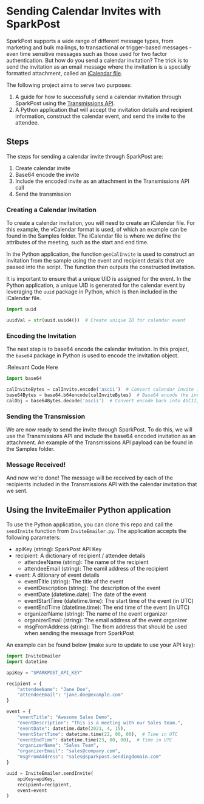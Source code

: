 # Sending Calendar Invites with SparkPost

SparkPost supports a wide range of different message types, from marketing and bulk mailings, to transactional or trigger-based messages - even time sensitive messages such as those used for two factor authentication.  But how do you send a calendar invitation?  The trick is to send the invitation as an email message where the invitation is a specially formatted attachment, called an [iCalendar file](https://en.wikipedia.org/wiki/ICalendar).  

The following project aims to serve two purposes: 
1. A guide for how to successfully send a calendar invitation through SparkPost using the [Transmissions API](https://developers.sparkpost.com/api/transmissions/).
2. A Python application that will accept the invitation details and recipient information, construct the calendar event, and send the invite to the attendee.

## Steps
The steps for sending a calendar invite through SparkPost are:
1. Create calendar invite
2. Base64 encode the invite
3. Include the encoded invite as an attachment in the Transmissions API call
4. Send the transmission

### Creating a Calendar Invitation
To create a calendar invitation, you will need to create an iCalendar file.  For this example, the vCalendar format is used, of which an example can be found in the Samples folder.  The iCalendar file is where we define the attributes of the meeting, such as the start and end time. 

In the Python application, the function `genCalInvite` is used to construct an invitation from the sample using the event and recipient details that are passed into the script.  The function then outputs the constructed invitation.

It is important to ensure that a unique UID is assigned for the event.  In the Python application, a unique UID is generated for the calendar event by leveraging the `uuid` package in Python, which is then included in the iCalendar file.

```Python
import uuid

uuidVal = str(uuid.uuid4())  # Create unique ID for calendar event
```


### Encoding the Invitation
The next step is to base64 encode the calendar invitation.  In this project, the `base64` package in Python is used to encode the invitation object.

:Relevant Code Here
```Python
import base64

calInviteBytes = calInvite.encode('ascii')  # Convert calendar invite into bytes
base64Bytes = base64.b64encode(calInviteBytes)  # Base64 encode the invite bytes
calObj = base64Bytes.decode('ascii')  # Convert encode back into ASCII, store as calendar object
```


### Sending the Transmission
We are now ready to send the invite through SparkPost.  To do this, we will use the Transmissions API and include the base64 encoded invitation as an attachment.  An example of the Transmissions API payload can be found in the Samples folder.


### Message Received!
And now we’re done!  The message will be received by each of the recipients included in the Transmissions API with the calendar invitation that we sent.


## Using the InviteEmailer Python application

To use the Python application, you can clone this repo and call the `sendInvite` function from `InviteEmailer.py`.  The application accepts the following parameters:

* apiKey (string):  SparkPost API Key
* recipient:  A dictionary of recipient / attendee details
  * attendeeName (string):  The name of the recipient
  * attendeeEmail (string):  The eamil address of the recipient
* event:  A ditionary of event details
  * eventTitle (string):  The title of the event
  * eventDescription (string):  The description of the event
  * eventDate (datetime.date):  The date of the event
  * eventStartTime (datetime.time):  The start time of the event (in UTC)
  * eventEndTime (datetime.time):  The end time of the event (in UTC)
  * organizerName (string):  The name of the event organizer
  * organizerEmail (string):  The email address of the event organizer
  * msgFromAddress (string):  The from address that should be used when sending the message from SparkPost

An example can be found below (make sure to update to use your API key):

```Python
import InviteEmailer
import datetime

apiKey = "SPARKPOST_API_KEY"

recipient = {
    "attendeeName": "Jane Doe",
    "attendeeEmail": "jane.doe@example.com"
}

event = {
    "eventTitle": "Awesome Sales Demo",
    "eventDescription": "This is a meeting with our Sales team.",
    "eventDate": datetime.date(2021, 4, 15),
    "eventStartTime": datetime.time(22, 00, 00),  # Time in UTC
    "eventEndTime": datetime.time(23, 00, 00),  # Time in UTC
    "organizerName": "Sales Team",
    "organizerEmail": "sales@company.com",
    "msgFromAddress": "sales@sparkpost.sendingdomain.com"
}

uuid = InviteEmailer.sendInvite(
    apiKey=apiKey,
    recipient=recipient,
    event=event
)
```

